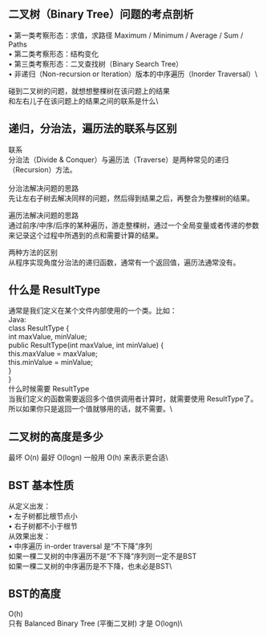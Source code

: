 ## 二叉树（Binary Tree）问题的考点剖析
• 第一类考察形态：求值，求路径 Maximum / Minimum / Average / Sum / Paths\
• 第二类考察形态：结构变化\
• 第三类考察形态：二叉查找树（Binary Search Tree）\
• 非递归（Non-recursion or Iteration）版本的中序遍历（Inorder Traversal）\

碰到二叉树的问题，就想想整棵树在该问题上的结果\
和左右儿子在该问题上的结果之间的联系是什么\

## 递归，分治法，遍历法的联系与区别
联系\
分治法（Divide & Conquer）与遍历法（Traverse）是两种常见的递归（Recursion）方法。\
\
分治法解决问题的思路\
先让左右子树去解决同样的问题，然后得到结果之后，再整合为整棵树的结果。

遍历法解决问题的思路\
通过前序/中序/后序的某种遍历，游走整棵树，通过一个全局变量或者传递的参数来记录这个过程中所遇到的点和需要计算的结果。

两种方法的区别\
从程序实现角度分治法的递归函数，通常有一个返回值，遍历法通常没有。

## 什么是 ResultType
通常是我们定义在某个文件内部使用的一个类。比如：\
Java:\
class ResultType {\
    int maxValue, minValue;\
    public ResultType(int maxValue, int minValue) {\
        this.maxValue = maxValue;\
        this.minValue = minValue;\
    }\
}\
什么时候需要 ResultType\
当我们定义的函数需要返回多个值供调用者计算时，就需要使用 ResultType了。\
所以如果你只是返回一个值就够用的话，就不需要。\

## 二叉树的高度是多少
最坏 O(n) 最好 O(logn) 一般用 O(h) 来表示更合适\

## BST 基本性质
从定义出发：\
• 左子树都比根节点小\
• 右子树都不小于根节\
从效果出发：\
• 中序遍历 in-order traversal 是“不下降”序列\
如果一棵二叉树的中序遍历不是“不下降”序列则一定不是BST\
如果一棵二叉树的中序遍历是不下降，也未必是BST\

## BST的高度
O(h)\
只有 Balanced Binary Tree (平衡二叉树) 才是 O(logn)\
